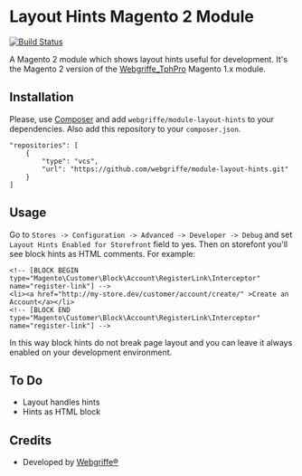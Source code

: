 Layout Hints Magento 2 Module
=============================

[![Build Status](https://travis-ci.org/webgriffe/module-layout-hints.svg?branch=master)](https://travis-ci.org/webgriffe/module-layout-hints)

A Magento 2 module which shows layout hints useful for development.
It's the Magento 2 version of the [Webgriffe_TphPro](https://github.com/aleron75/Webgriffe_TphPro) Magento 1.x module.

Installation
------------

Please, use [Composer](https://getcomposer.org) and add `webgriffe/module-layout-hints` to your dependencies. Also add this repository to your `composer.json`.

	"repositories": [
        {
            "type": "vcs",
            "url": "https://github.com/webgriffe/module-layout-hints.git"
        }
    ]
    
Usage
-----

Go to `Stores -> Configuration -> Advanced -> Developer -> Debug` and set `Layout Hints Enabled for Storefront` field to yes.
Then on storefont you'll see block hints as HTML comments. For example:

    <!-- [BLOCK BEGIN type="Magento\Customer\Block\Account\RegisterLink\Interceptor" name="register-link"] -->
    <li><a href="http://my-store.dev/customer/account/create/" >Create an Account</a></li>
    <!-- [BLOCK END type="Magento\Customer\Block\Account\RegisterLink\Interceptor" name="register-link"] -->
    
In this way block hints do not break page layout and you can leave it always enabled on your development environment.

To Do
-----

* Layout handles hints
* Hints as HTML block

Credits
-------

* Developed by [Webgriffe®](http://webgriffe.com)






